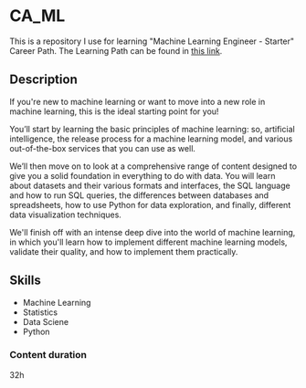 # CA_ML
This is a repository I use for learning "Machine Learning Engineer - Starter" Career Path.
The Learning Path can be found in [this link](https://platform.qa.com/training-plan/machine-learning-engineer-fundamentals-7c0e7741-f963-43bf-bdf9-1a78d6f6a5ee/).

## Description
If you're new to machine learning or want to move into a new role in machine learning, this is the ideal starting point for you!

You’ll start by learning the basic principles of machine learning: so, artificial intelligence, the release process for a machine learning model, and various out-of-the-box services that you can use as well.

We’ll then move on to look at a comprehensive range of content designed to give you a solid foundation in everything to do with data. You will learn about datasets and their various formats and interfaces, the SQL language and how to run SQL queries, the differences between databases and spreadsheets, how to use Python for data exploration, and finally, different data visualization techniques.

We'll finish off with an intense deep dive into the world of machine learning, in which you'll learn how to implement different machine learning models, validate their quality, and how to implement them practically.

## Skills
- Machine Learning
- Statistics
- Data Sciene
- Python

### Content duration
32h
